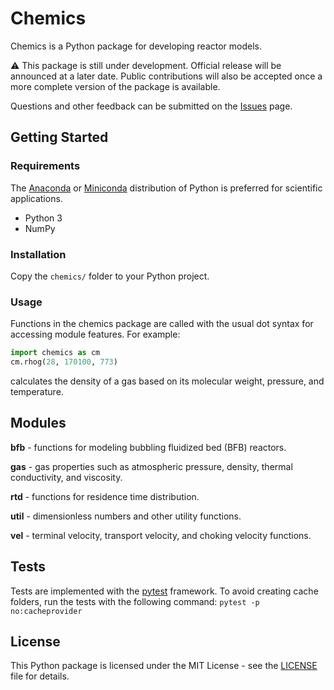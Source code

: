 # Chemics

Chemics is a Python package for developing reactor models.

:warning: This package is still under development. Official release will be announced at a later date. Public contributions will also be accepted once a more complete version of the package is available.

Questions and other feedback can be submitted on the [Issues](https://github.com/ccpcode/chemics/issues) page.

## Getting Started

### Requirements

The [Anaconda](https://www.anaconda.com/download/) or [Miniconda](https://conda.io/miniconda.html) distribution of Python is preferred for scientific applications.

- Python 3
- NumPy

### Installation

Copy the `chemics/` folder to your Python project.

### Usage

Functions in the chemics package are called with the usual dot syntax for accessing module features. For example:

```python
import chemics as cm
cm.rhog(28, 170100, 773)
```

calculates the density of a gas based on its molecular weight, pressure, and temperature.

## Modules

**bfb** - functions for modeling bubbling fluidized bed (BFB) reactors.

**gas** - gas properties such as atmospheric pressure, density, thermal
conductivity, and viscosity.

**rtd** - functions for residence time distribution.

**util** - dimensionless numbers and other utility functions.

**vel** - terminal velocity, transport velocity, and choking velocity functions.

## Tests

Tests are implemented with the [pytest](https://docs.pytest.org/en/latest/) framework. To avoid creating cache folders, run the tests with the following command: `pytest -p no:cacheprovider`

## License

This Python package is licensed under the MIT License - see the [LICENSE](LICENSE) file for details.
